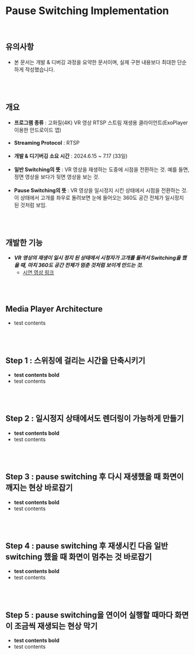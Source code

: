 # Pause Switching Implementation
<br/>

## 유의사항
- 본 문서는 개발 & 디버깅 과정을 요약한 문서이며, 실제 구현 내용보다 최대한 단순하게 작성했습니다.

<br><br/>
## 개요
- **프로그램 종류** : 고화질(4K) VR 영상 RTSP 스트림 재생용 클라이언트(ExoPlayer 이용한 안드로이드 앱)
<br><br/>
- **Streaming Protocol** : RTSP
<br><br/>
- **개발 & 디기버깅 소요 시간** : 2024.6.15 ~ 7.17 (33일)
<br><br/>
- **일반 Switching의 뜻** : VR 영상을 재생하는 도중에 시점을 전환하는 것. 예를 들면, 정면 영상을 보다가 뒷면 영상을 보는 것.
<br><br/>
- **Pause Switching의 뜻** : VR 영상을 일시정지 시킨 상태에서 시점을 전환하는 것. 이 상태에서 고개를 좌우로 돌려보면 눈에 들어오는 360도 공간 전체가 일시정지 된 것처럼 보임.

<br><br/>
## 개발한 기능
- ***VR 영상의 재생이 일시 정지 된 상태에서 시청자가 고개를 돌려서 Switching을 했을 때, 마치 360도 공간 전체가 멈춘 것처럼 보이게 만드는 것.***
    - [시연 영상 링크](https://subdued-lentil-b20.notion.site/Pause-Switching-Test-e5dff05eba9344b9ba4780313696b2c7)

<br><br/>
## Media Player Architecture
- test contents

<br><br/>
## Step 1 : 스위칭에 걸리는 시간을 단축시키기
- **test contents bold**
- test contents

<br><br/>
## Step 2 : 일시정지 상태에서도 렌더링이 가능하게 만들기
- **test contents bold**
- test contents

<br><br/>
## Step 3 : pause switching 후 다시 재생했을 때 화면이 깨지는 현상 바로잡기
- **test contents bold**
- test contents

<br><br/>
## Step 4 : pause switching 후 재생시킨 다음 일반 switching 했을 때 화면이 멈추는 것 바로잡기
- **test contents bold**
- test contents

<br><br/>
## Step 5 : pause switching을 연이어 실행할 때마다 화면이 조금씩 재생되는 현상 막기
- **test contents bold**
- test contents